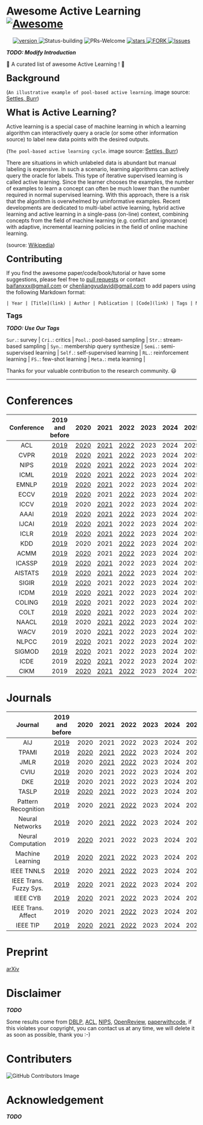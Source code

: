 # Awesome Active Learning [![Awesome](https://awesome.re/badge.svg)](https://awesome.re)

<p align="center">
      <a href="https://img.shields.io/badge/version-v0.1.0-blue">
      <img alt="version" src="https://img.shields.io/badge/version-v0.1.0-blue?color=FF8000?color=009922" />
    </a>
  <a >
       <img alt="Status-building" src="https://img.shields.io/badge/Status-building-blue" />
      </a>
  <a >
       <img alt="PRs-Welcome" src="https://img.shields.io/badge/PRs-Welcome-red" />
      </a>
       <a href="https://github.com/Clearloveyuan/Awesome-Active-Learning/stargazers">
       <img alt="stars" src="https://img.shields.io/github/stars/Clearloveyuan/Awesome-Active-Learning" />
      </a>
      <a href="https://github.com/Clearloveyuan/Awesome-Active-Learning/network/members">
       <img alt="FORK" src="https://img.shields.io/github/forks/Clearloveyuan/Awesome-Active-Learning?color=FF8000" />
      </a>
    <a href="https://github.com/Clearloveyuan/Awesome-Active-Learning/issues">
      <img alt="Issues" src="https://img.shields.io/github/issues/Clearloveyuan/Awesome-Active-Learning?color=0088ff"/>
    </a>
    <br />
</p>

___TODO: Modify Introduction___

🤩 A curated list of awesome Active Learning ! 🤩

<font size=5><b> Background </b></font>


(`An illustrative example of pool-based active learning`. image source: [Settles, Burr](https://minds.wisconsin.edu/handle/1793/60660))

<font size=5><b> What is Active Learning? </b></font>

Active learning is a special case of machine learning in which a learning algorithm can interactively query a oracle (or some other information source) to label new data points with the desired outputs.

(`The pool-based active learning cycle`. image source: [Settles, Burr](https://minds.wisconsin.edu/handle/1793/60660))

There are situations in which unlabeled data is abundant but manual labeling is expensive. In such a scenario, learning algorithms can actively query the oracle for labels. This type of iterative supervised learning is called active learning. Since the learner chooses the examples, the number of examples to learn a concept can often be much lower than the number required in normal supervised learning. With this approach, there is a risk that the algorithm is overwhelmed by uninformative examples. Recent developments are dedicated to multi-label active learning, hybrid active learning and active learning in a single-pass (on-line) context, combining concepts from the field of machine learning (e.g. conflict and ignorance) with adaptive, incremental learning policies in the field of online machine learning.

(source: [Wikipedia](https://en.wikipedia.org/wiki/Active_learning_(machine_learning)))

<font size=5><b> Contributing </b></font>

If you find the awesome paper/code/book/tutorial or have some suggestions, please feel free to [pull requests](https://github.com/baifanxxx/awesome-active-learning/pulls) or contact <baifanxxx@gmail.com> or <chenliangyudavid@gmail.com> to add papers using the following Markdown format:

```txt
| Year | [Title](link) | Author | Publication | [Code](link) | Tags | Notes |
```

<font size=4><b> Tags </b></font>

___TODO: Use Our Tags___

`Sur.`: survey |  `Cri.`: critics |
`Pool.`: pool-based sampling |  `Str.`: stream-based sampling |  `Syn.`: membership query synthesize |
`Semi.`: semi-supervised learning |  `Self.`: self-supervised learning |  `RL.`: reinforcement learning |
`FS.`: few-shot learning |  `Meta.`: meta learning |

Thanks for your valuable contribution to the research community. 😃

---

# Conferences

| Conference |           2019 and before            |                 2020                 |                 2021                 |                 2022                 | 2023 | 2024 | 2025 |
|:----------:|:------------------------------------:|:------------------------------------:|:------------------------------------:|:------------------------------------:|:----:|:----:|:----:|
|    ACL     |   [2019](Paper_Summary/ACL2019.md)   |   [2020](Paper_Summary/ACL2020.md)   |   [2021](Paper_Summary/ACL2021.md)   |   [2022](Paper_Summary/ACL2022.md)   | 2023 | 2024 | 2025 |
|    CVPR    |  [2019](Paper_Summary/CVPR2019.md)   |  [2020](Paper_Summary/CVPR2020.md)   |  [2021](Paper_Summary/CVPR2021.md)   |  [2022](Paper_Summary/CVPR2022.md)   | 2023 | 2024 | 2025 |
|    NIPS    |  [2019](Paper_Summary/NIPS2019.md)   |  [2020](Paper_Summary/NIPS2020.md)   |  [2021](Paper_Summary/NIPS2021.md)   |  [2022](Paper_Summary/NIPS2022.md)   | 2023 | 2024 | 2025 |
|    ICML    |  [2019](Paper_Summary/ICML2019.md)   |  [2020](Paper_Summary/ICML2020.md)   |  [2021](Paper_Summary/ICML2021.md)   |  [2022](Paper_Summary/ICML2022.md)   | 2023 | 2024 | 2025 |
|   EMNLP    |  [2019](Paper_Summary/EMNLP2019.md)  |  [2020](Paper_Summary/EMNLP2020.md)  |  [2021](Paper_Summary/EMNLP2021.md)  |                 2022                 | 2023 | 2024 | 2025 |
|    ECCV    |  [2019](Paper_Summary/ECCV2019.md)   |  [2020](Paper_Summary/ECCV2020.md)   |                 2021                 |  [2022](Paper_Summary/ECCV2022.md)   | 2023 | 2024 | 2025 |
|    ICCV    |  [2019](Paper_Summary/ICCV2019.md)   |                 2020                 |  [2021](Paper_Summary/ICCV2021.md)   |                 2022                 | 2023 | 2024 | 2025 |
|    AAAI    |  [2019](Paper_Summary/AAAI2019.md)   |  [2020](Paper_Summary/AAAI2020.md)   |  [2021](Paper_Summary/AAAI2021.md)   |  [2022](Paper_Summary/AAAI2022.md)   | 2023 | 2024 | 2025 |
|   IJCAI    |  [2019](Paper_Summary/IJCAI2019.md)  |  [2020](Paper_Summary/IJCAI2020.md)  |  [2021](Paper_Summary/IJCAI2021.md)  |                 2022                 | 2023 | 2024 | 2025 |
|    ICLR    |  [2019](Paper_Summary/ICLR2019.md)   |  [2020](Paper_Summary/ICLR2020.md)   |  [2021](Paper_Summary/ICLR2021.md)   |  [2022](Paper_Summary/ICLR2022.md)   | 2023 | 2024 | 2025 |
|    KDD     |   [2019](Paper_Summary/KDD2019.md)   |                 2020                 |                 2021                 |   [2022](Paper_Summary/KDD2022.md)   | 2023 | 2024 | 2025 |
|    ACMM    |  [2019](Paper_Summary/ACMM2019.md)   |  [2020](Paper_Summary/ACMM2020.md)   |                 2021                 |  [2022](Paper_Summary/ACMM2022.md)   | 2023 | 2024 | 2025 |
|   ICASSP   | [2019](Paper_Summary/ICASSP2019.md)  | [2020](Paper_Summary/ICASSP2020.md)  | [2021](Paper_Summary/ICASSP2021.md)  |                 2022                 | 2023 | 2024 | 2025 |
|  AISTATS   | [2019](Paper_Summary/AISTATS2019.md) | [2020](Paper_Summary/AISTATS2020.md) | [2021](Paper_Summary/AISTATS2021.md) | [2022](Paper_Summary/AISTATS2022.md) | 2023 | 2024 | 2025 |
|   SIGIR    |  [2019](Paper_Summary/SIGIR2019.md)  |  [2020](Paper_Summary/SIGIR2020.md)  |                 2021                 |                 2022                 | 2023 | 2024 | 2025 |
|    ICDM    |  [2019](Paper_Summary/ICDM2019.md)   |  [2020](Paper_Summary/ICDM2020.md)   |  [2021](Paper_Summary/ICDM2021.md)   |                 2022                 | 2023 | 2024 | 2025 |
|   COLING   | [2019](Paper_Summary/COLING2019.md)  | [2020](Paper_Summary/COLING2020.md)  |                 2021                 |                 2022                 | 2023 | 2024 | 2025 |
|    COLT    |  [2019](Paper_Summary/COLT2019.md)   |  [2020](Paper_Summary/COLT2020.md)   |  [2021](Paper_Summary/COLT2021.md)   |                 2022                 | 2023 | 2024 | 2025 |
|   NAACL    |  [2019](Paper_Summary/NAACL2019.md)  |                 2020                 |  [2021](Paper_Summary/NAACL2021.md)  |  [2022](Paper_Summary/NAACL2022.md)  | 2023 | 2024 | 2025 |
|    WACV    |                 2019                 |                 2020                 |  [2021](Paper_Summary/WACV2021.md)   |                 2022                 | 2023 | 2024 | 2025 |
|   NLPCC    |                 2019                 |  [2020](Paper_Summary/NLPCC2020.md)  |                 2021                 |                 2022                 | 2023 | 2024 | 2025 |
|   SIGMOD   | [2019](Paper_Summary/SIGMOD2019.md)  | [2020](Paper_Summary/SIGMOD2020.md)  |                 2021                 |                 2022                 | 2023 | 2024 | 2025 |
|    ICDE    |                 2019                 |  [2020](Paper_Summary/ICDE2020.md)   |  [2021](Paper_Summary/ICDE2021.md)   |                 2022                 | 2023 | 2024 | 2025 |
|    CIKM    |                 2019                 |  [2020](Paper_Summary/CIKM2020.md)   |  [2021](Paper_Summary/CIKM2021.md)   |  [2022](Paper_Summary/CIKM2022.md)   | 2023 | 2024 | 2025 |


# Journals

|        Journal         |          2019 and before           |                2020                |                2021                |                2022                | 2023 | 2024 | 2025 |
|:----------------------:|:----------------------------------:|:----------------------------------:|:----------------------------------:|:----------------------------------:|:----:|:----:|:----:|
|          AIJ           |  [2019](Paper_Summary/AIJ2019.md)  |                2020                |                2021                |                2022                | 2023 | 2024 | 2025 |
|         TPAMI          | [2019](Paper_Summary/TPAMI2019.md) | [2020](Paper_Summary/TPAMI2020.md) | [2021](Paper_Summary/TPAMI2021.md) | [2022](Paper_Summary/TPAMI2022.md) | 2023 | 2024 | 2025 |
|          JMLR          | [2019](Paper_Summary/JMLR2019.md)  |                2020                | [2021](Paper_Summary/JMLR2021.md)  | [2022](Paper_Summary/JMLR2022.md)  | 2023 | 2024 | 2025 |
|          CVIU          | [2019](Paper_Summary/CVIU2019.md)  |                2020                |                2021                |                2022                | 2023 | 2024 | 2025 |
|          DKE           |  [2019](Paper_Summary/DKE2019.md)  |                2020                |                2021                |                2022                | 2023 | 2024 | 2025 |
|         TASLP          | [2019](Paper_Summary/TASLP2019.md) | [2020](Paper_Summary/TASLP2020.md) | [2021](Paper_Summary/TASLP2021.md) |                2022                | 2023 | 2024 | 2025 |
|  Pattern Recognition   |  [2019](Paper_Summary/PR2019.md)   |                2020                |  [2021](Paper_Summary/PR2021.md)   |  [2022](Paper_Summary/PR2022.md)   | 2023 | 2024 | 2025 |
|    Neural Networks     |  [2019](Paper_Summary/NN2019.md)   |                2020                |  [2021](Paper_Summary/NN2021.md)   |  [2022](Paper_Summary/NN2022.md)   | 2023 | 2024 | 2025 |
|   Neural Computation   |                2019                |  [2020](Paper_Summary/NC2020.md)   |                2021                |                2022                | 2023 | 2024 | 2025 |
|    Machine Learning    |  [2019](Paper_Summary/ML2019.md)   |  [2020](Paper_Summary/ML2020.md)   |  [2021](Paper_Summary/ML2021.md)   |  [2022](Paper_Summary/ML2022.md)   | 2023 | 2024 | 2025 |
|       IEEE TNNLS       | [2019](Paper_Summary/TNNLS2019.md) |                2020                | [2021](Paper_Summary/TNNLS2021.md) | [2022](Paper_Summary/TNNLS2022.md) | 2023 | 2024 | 2025 |
| IEEE Trans. Fuzzy Sys. |  [2019](Paper_Summary/TFS2019.md)  |  [2020](Paper_Summary/TFS2020.md)  |                2021                |  [2022](Paper_Summary/TFS2022.md)  | 2023 | 2024 | 2025 |
|        IEEE CYB        |  [2019](Paper_Summary/CYB2019.md)  |  [2020](Paper_Summary/CYB2020.md)  |                2021                |  [2022](Paper_Summary/CYB2022.md)  | 2023 | 2024 | 2025 |
|   IEEE Trans. Affect   |                2019                |                2020                |                2021                |  [2022](Paper_Summary/TAC2022.md)  | 2023 | 2024 | 2025 |
|        IEEE TIP        |  [2019](Paper_Summary/TIP2019.md)  |  [2020](Paper_Summary/TIP2020.md)  |  [2021](Paper_Summary/TIP2021.md)  |  [2022](Paper_Summary/TIP2022.md)  | 2023 | 2024 | 2025 |


# Preprint

[arXiv](Paper_Summary/arXiv.md)

# Disclaimer

___TODO___

Some results come from [DBLP](https://dblp.org/), [ACL](https://aclanthology.org/), [NIPS](https://papers.nips.cc/), [OpenReview](https://openreview.net/),  [paperwithcode](https://paperswithcode.com/), if this violates your copyright, you can contact us at any time, we will delete it as soon as possible, thank you :-)

# Contributers

![GitHub Contributors Image](https://contrib.rocks/image?repo=Clearloveyuan/Awesome-Active-Learning)

# Acknowledgement

___TODO___
